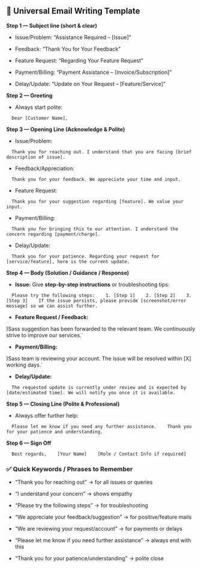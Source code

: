 **📝 Universal Email Writing Template**
---------------------------------------

**Step 1 — Subject line (short & clear)**

*   Issue/Problem: “Assistance Required – \[Issue\]”
    
*   Feedback: “Thank You for Your Feedback”
    
*   Feature Request: “Regarding Your Feature Request”
    
*   Payment/Billing: “Payment Assistance – \[Invoice/Subscription\]”
    
*   Delay/Update: “Update on Your Request – \[Feature/Service\]”
    

**Step 2 — Greeting**

*   Always start polite:
    

`   Dear [Customer Name],   `

**Step 3 — Opening Line (Acknowledge & Polite)**

*   Issue/Problem:
    

`   Thank you for reaching out. I understand that you are facing [brief description of issue].   `

*   Feedback/Appreciation:
    

`   Thank you for your feedback. We appreciate your time and input.   `

*   Feature Request:
    

`   Thank you for your suggestion regarding [feature]. We value your input.   `

*   Payment/Billing:
    

`   Thank you for bringing this to our attention. I understand the concern regarding [payment/charge].   `

*   Delay/Update:
    

`   Thank you for your patience. Regarding your request for [service/feature], here is the current update.   `

**Step 4 — Body (Solution / Guidance / Response)**

*   **Issue:** Give **step-by-step instructions** or troubleshooting tips:
    

`   Please try the following steps:    1. [Step 1]    2. [Step 2]    3. [Step 3]    If the issue persists, please provide [screenshot/error message] so we can assist further.   `

*   **Feature Request / Feedback:**
    

)Sass  suggestion has been forwarded to the relevant team. We continuously strive to improve our services.`  

*   **Payment/Billing:**
    

)Sass  team is reviewing your account. The issue will be resolved within [X] working days.`  

*   **Delay/Update:**
    

`   The requested update is currently under review and is expected by [date/estimated time]. We will notify you once it is available.   `

**Step 5 — Closing Line (Polite & Professional)**

*   Always offer further help:
    

`   Please let me know if you need any further assistance.    Thank you for your patience and understanding.   `

**Step 6 — Sign Off**

`   Best regards,    [Your Name]    [Role / Contact Info if required]   `

### ✅ **Quick Keywords / Phrases to Remember**

*   “Thank you for reaching out” → for all issues or queries
    
*   “I understand your concern” → shows empathy
    
*   “Please try the following steps” → for troubleshooting
    
*   “We appreciate your feedback/suggestion” → for positive/feature mails
    
*   “We are reviewing your request/account” → for payments or delays
    
*   “Please let me know if you need further assistance” → always end with this
    
*   “Thank you for your patience/understanding” → polite close
